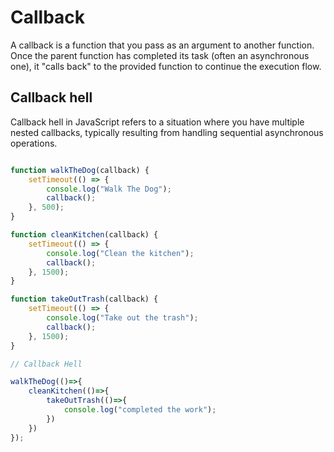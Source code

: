 # Callback

A callback is a function that you pass as an argument to another function. Once the parent function has completed its task (often an asynchronous one), it "calls back" to the provided function to continue the execution flow.


## Callback hell

Callback hell in JavaScript refers to a situation where you have multiple nested callbacks, typically resulting from handling sequential asynchronous operations.


```js

function walkTheDog(callback) {
    setTimeout(() => {
        console.log("Walk The Dog");
        callback();
    }, 500);
}

function cleanKitchen(callback) {
    setTimeout(() => {
        console.log("Clean the kitchen");
        callback();
    }, 1500);
}

function takeOutTrash(callback) {
    setTimeout(() => {
        console.log("Take out the trash");
        callback();
    }, 1500);
}

// Callback Hell

walkTheDog(()=>{
    cleanKitchen(()=>{
        takeOutTrash(()=>{
            console.log("completed the work");
        })
    })
});
```